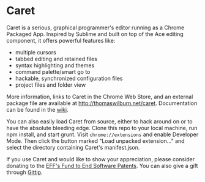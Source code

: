 Caret
=====

Caret is a serious, graphical programmer's editor running as a Chrome Packaged App. Inspired by Sublime and built on top of the Ace editing component, it offers powerful features like:

* multiple cursors
* tabbed editing and retained files
* syntax highlighting and themes
* command palette/smart go to
* hackable, synchronized configuration files
* project files and folder view

More information, links to Caret in the Chrome Web Store, and an external package file are available at http://thomaswilburn.net/caret. Documentation can be found in the [wiki](https://github.com/thomaswilburn/Caret/wiki).

You can also easily load Caret from source, either to hack around on or to have the absolute bleeding edge. Clone this repo to your local machine, run npm install, and start grunt. Visit `chrome://extensions` and enable Developer Mode. Then click the button marked "Load unpacked extension..." and select the directory containing Caret's manifest.json.

If you use Caret and would like to show your appreciation, please consider donating to the [EFF's Fund to End Software Patents](https://my.fsf.org/donate/directed-donations/esp). You can also give a gift through [Gittip](https://www.gittip.com/thomaswilburn/).

